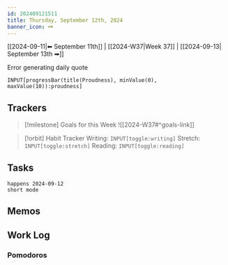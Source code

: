 ```yaml
---
id: 202409121511
title: Thursday, September 12th, 2024
banner_icon: 🗝️
---
```


[[2024-09-11|⬅ September 11th]] | [[2024-W37|Week 37]] | [[2024-09-13| September 13th ➡]]

Error generating daily quote

```meta-bind
INPUT[progressBar(title(Proudness), minValue(0), maxValue(10)):proudness]
```

## Trackers

> [!milestone] Goals for this Week
> ![[2024-W37#^goals-link]]

> [!orbit] Habit Tracker
> Writing: `INPUT[toggle:writing]` Stretch: `INPUT[toggle:stretch]` Reading: `INPUT[toggle:reading]`

## Tasks

```tasks
happens 2024-09-12
short mode
```

## Memos

## Work Log

### Pomodoros
